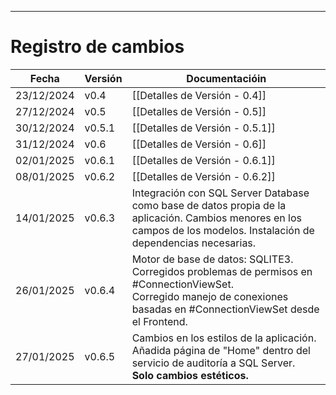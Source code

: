 
---
# Registro de cambios

| Fecha      | Versión | Documentacióin                                                                                                                                                                 |
| ---------- | ------- | ------------------------------------------------------------------------------------------------------------------------------------------------------------------------------ |
| 23/12/2024 | v0.4    | [[Detalles de Versión - 0.4]]                                                                                                                                                  |
| 27/12/2024 | v0.5    | [[Detalles de Versión - 0.5]]                                                                                                                                                  |
| 30/12/2024 | v0.5.1  | [[Detalles de Versión - 0.5.1]]                                                                                                                                                |
| 31/12/2024 | v0.6    | [[Detalles de Versión - 0.6]]                                                                                                                                                  |
| 02/01/2025 | v0.6.1  | [[Detalles de Versión - 0.6.1]]                                                                                                                                                |
| 08/01/2025 | v0.6.2  | [[Detalles de Versión - 0.6.2]]                                                                                                                                                |
| 14/01/2025 | v0.6.3  | Integración con SQL Server Database como base de datos propia de la aplicación. Cambios menores en los campos de los modelos. Instalación de dependencias necesarias.          |
| 26/01/2025 | v0.6.4  | Motor de base de datos: SQLITE3.<br>Corregidos problemas de permisos en #ConnectionViewSet.<br>Corregido manejo de conexiones basadas en #ConnectionViewSet desde el Frontend. |
| 27/01/2025 | v0.6.5  | Cambios en los estilos de la aplicación. Añadida página de "Home" dentro del servicio de auditoría a SQL Server. <br>**Solo cambios estéticos.**                               |
